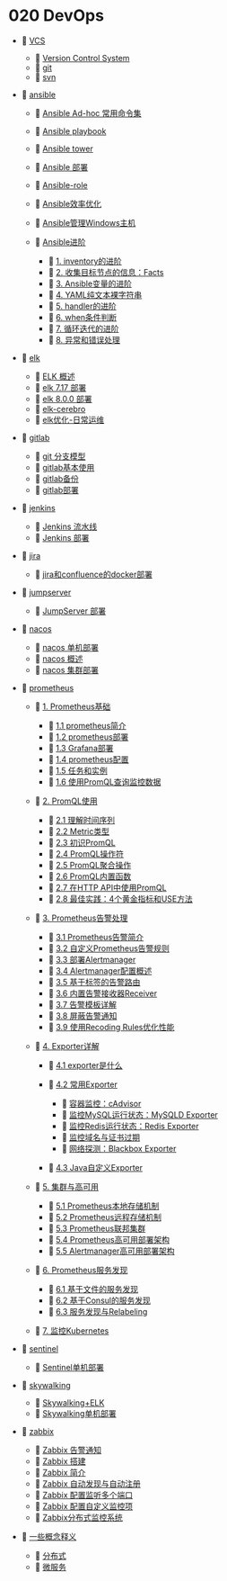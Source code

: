 # 020 DevOps

* 📑 [VCS](siyuan://blocks/20231110105237-rxl9wzo)

  * 📄 [Version Control System](siyuan://blocks/20240510171811-lut9j9d)
  * 📄 [git](siyuan://blocks/20231110105237-x78uhqu)
  * 📄 [svn](siyuan://blocks/20231110105237-3cwq49l)
* 📑 [ansible](siyuan://blocks/20231110105237-muwmeww)

  * 📄 [Ansible Ad-hoc 常用命令集](siyuan://blocks/20240729181117-m4hw4ij)
  * 📄 [Ansible playbook](siyuan://blocks/20231110105237-4387t74)
  * 📄 [Ansible tower](siyuan://blocks/20240303170126-6nakbdv)
  * 📄 [Ansible 部署](siyuan://blocks/20231110105237-ir8wneo)
  * 📄 [Ansible-role](siyuan://blocks/20231110105237-636g4om)
  * 📄 [Ansible效率优化](siyuan://blocks/20240730104023-4q2swqi)
  * 📄 [Ansible管理Windows主机](siyuan://blocks/20240731095938-c3nsguv)
  * 📑 [Ansible进阶](siyuan://blocks/20240730104856-qh68237)

    * 📄 [1. inventory的进阶](siyuan://blocks/20240730220158-0w3fp05)
    * 📄 [2. 收集目标节点的信息：Facts](siyuan://blocks/20240730220307-qerr0vx)
    * 📄 [3. Ansible变量的进阶](siyuan://blocks/20240730220357-0vh31qe)
    * 📄 [4. YAML纯文本裸字符串](siyuan://blocks/20240730220408-8p7a7a6)
    * 📄 [5. handler的进阶](siyuan://blocks/20240730220429-jtn9bz3)
    * 📄 [6. when条件判断](siyuan://blocks/20240730220453-sraj2tp)
    * 📄 [7. 循环迭代的进阶](siyuan://blocks/20240730220515-ufdjck8)
    * 📄 [8. 异常和错误处理](siyuan://blocks/20240731095147-yaxp0vt)
* 📑 [elk](siyuan://blocks/20231110105237-4b7ouf3)

  * 📄 [ELK 概述](siyuan://blocks/20231110105237-stz3a0r)
  * 📄 [elk 7.17 部署](siyuan://blocks/20231110105237-vgmdydx)
  * 📄 [elk 8.0.0 部署](siyuan://blocks/20231110105237-lbuh8ql)
  * 📄 [elk-cerebro](siyuan://blocks/20231110105237-mczrg7o)
  * 📄 [elk优化-日常运维](siyuan://blocks/20231110105237-ldthbxc)
* 📑 [gitlab](siyuan://blocks/20231110105237-pvnzxat)

  * 📄 [git 分支模型](siyuan://blocks/20231110105237-de3v78s)
  * 📄 [gitlab基本使用](siyuan://blocks/20231110105237-pt6h5xl)
  * 📄 [gitlab备份](siyuan://blocks/20231110105237-uet6iwz)
  * 📄 [gitlab部署](siyuan://blocks/20231110105237-cbz0ynn)
* 📑 [jenkins](siyuan://blocks/20231110105237-328haj8)

  * 📄 [Jenkins 流水线](siyuan://blocks/20231110105237-jzbujv8)
  * 📄 [Jenkins 部署](siyuan://blocks/20231110105237-5vjwl1u)
* 📑 [jira](siyuan://blocks/20240508143002-cogj8nl)

  * 📄 [jira和confluence的docker部署](siyuan://blocks/20240508144454-x52bnck)
* 📑 [jumpserver](siyuan://blocks/20231110105237-5qb923l)

  * 📄 [JumpServer 部署](siyuan://blocks/20231110105237-rp657mq)
* 📑 [nacos](siyuan://blocks/20231110105237-hbkray9)

  * 📄 [nacos 单机部署](siyuan://blocks/20231110105237-aspjd9u)
  * 📄 [nacos 概述](siyuan://blocks/20231110105237-0v7pqpb)
  * 📄 [nacos 集群部署](siyuan://blocks/20231110105237-1y89vd5)
* 📑 [prometheus](siyuan://blocks/20231110105237-r2bgujf)

  * 📑 [1. Prometheus基础](siyuan://blocks/20231110105237-njinktc)

    * 📄 [1.1 prometheus简介](siyuan://blocks/20231110105237-zo6qkpc)
    * 📄 [1.2 prometheus部署](siyuan://blocks/20231110105237-qcxar1z)
    * 📄 [1.3 Grafana部署](siyuan://blocks/20231110105237-grmshib)
    * 📄 [1.4 prometheus配置](siyuan://blocks/20231110105237-kfcq59r)
    * 📄 [1.5 任务和实例](siyuan://blocks/20231110105237-q86oczv)
    * 📄 [1.6 使用PromQL查询监控数据](siyuan://blocks/20231110105237-fobya6z)
  * 📑 [2. PromQL使用](siyuan://blocks/20231110105237-ztwrw3g)

    * 📄 [2.1 理解时间序列](siyuan://blocks/20231110105237-wlgrgzh)
    * 📄 [2.2 Metric类型](siyuan://blocks/20231110105237-4fei10l)
    * 📄 [2.3 初识PromQL](siyuan://blocks/20231110105237-pqxklne)
    * 📄 [2.4 PromQL操作符](siyuan://blocks/20231110105237-mkaw9f7)
    * 📄 [2.5 PromQL聚合操作](siyuan://blocks/20231110105237-qo8gkya)
    * 📄 [2.6 PromQL内置函数](siyuan://blocks/20231110105237-4mttkhi)
    * 📄 [2.7 在HTTP API中使用PromQL](siyuan://blocks/20231110105237-yn02tfo)
    * 📄 [2.8 最佳实践：4个黄金指标和USE方法](siyuan://blocks/20231110105237-4jaoj8y)
  * 📑 [3. Prometheus告警处理](siyuan://blocks/20231110105237-6emxebx)

    * 📄 [3.1 Prometheus告警简介](siyuan://blocks/20231110105237-lsmju0d)
    * 📄 [3.2 自定义Prometheus告警规则](siyuan://blocks/20231110105237-1y0kx9w)
    * 📄 [3.3 部署Alertmanager](siyuan://blocks/20231110105237-bcxdbtj)
    * 📄 [3.4 Alertmanager配置概述](siyuan://blocks/20231110105237-ltg6oiq)
    * 📄 [3.5 基于标签的告警路由](siyuan://blocks/20231110105237-nt46uvl)
    * 📄 [3.6 内置告警接收器Receiver](siyuan://blocks/20231110105237-0fsy847)
    * 📄 [3.7 告警模板详解](siyuan://blocks/20231110105237-49nhfix)
    * 📄 [3.8 屏蔽告警通知](siyuan://blocks/20231110105237-xdn7bkm)
    * 📄 [3.9 使用Recoding Rules优化性能](siyuan://blocks/20231110105237-hxq37ei)
  * 📑 [4. Exporter详解](siyuan://blocks/20231110105237-bwrguo3)

    * 📄 [4.1 exporter是什么](siyuan://blocks/20231110105237-g7m0ykz)
    * 📑 [4.2 常用Exporter](siyuan://blocks/20231110105237-9c2k1zo)

      * 📄 [容器监控：cAdvisor](siyuan://blocks/20231110105237-tt4oq7v)
      * 📄 [监控MySQL运行状态：MySQLD Exporter](siyuan://blocks/20231110105237-m1qw2br)
      * 📄 [监控Redis运行状态：Redis Exporter](siyuan://blocks/20231110105237-uepl7o6)
      * 📄 [监控域名与证书过期](siyuan://blocks/20231110105237-y3p3ksg)
      * 📄 [网络探测：Blackbox Exporter](siyuan://blocks/20231110105237-od063ts)
    * 📄 [4.3 Java自定义Exporter](siyuan://blocks/20231110105237-m8lwlh2)
  * 📑 [5. 集群与高可用](siyuan://blocks/20231110105237-fq7xik5)

    * 📄 [5.1 Prometheus本地存储机制](siyuan://blocks/20231110105237-0ao3fik)
    * 📄 [5.2 Prometheus远程存储机制](siyuan://blocks/20231110105237-z8as0qa)
    * 📄 [5.3 Prometheus联邦集群](siyuan://blocks/20231110105237-fwnprry)
    * 📄 [5.4 Prometheus高可用部署架构](siyuan://blocks/20231110105237-yhxmjd0)
    * 📄 [5.5 Alertmanager高可用部署架构](siyuan://blocks/20231110105237-xb7oi8s)
  * 📑 [6. Prometheus服务发现](siyuan://blocks/20231110105237-w3lmsh3)

    * 📄 [6.1 基于文件的服务发现](siyuan://blocks/20231110105237-gs3x2pe)
    * 📄 [6.2 基于Consul的服务发现](siyuan://blocks/20231110105237-ifj9i1g)
    * 📄 [6.3 服务发现与Relabeling](siyuan://blocks/20231110105237-t62yazm)
  * 📄 [7. 监控Kubernetes](siyuan://blocks/20231110105237-jfohuak)
* 📑 [sentinel](siyuan://blocks/20240508162532-gnxe14y)

  * 📄 [Sentinel单机部署](siyuan://blocks/20240508162544-unzjx5z)
* 📑 [skywalking](siyuan://blocks/20231110105237-zh0aumb)

  * 📄 [Skywalking+ELK](siyuan://blocks/20231110105237-fe7ld8z)
  * 📄 [Skywalking单机部署](siyuan://blocks/20240508161412-eax2bd4)
* 📑 [zabbix](siyuan://blocks/20231110105237-isddx8s)

  * 📄 [Zabbix 告警通知](siyuan://blocks/20231110105237-c6t9na7)
  * 📄 [Zabbix 搭建](siyuan://blocks/20231110105237-c8jls7h)
  * 📄 [Zabbix 简介](siyuan://blocks/20231110105237-vp8lmpw)
  * 📄 [Zabbix 自动发现与自动注册](siyuan://blocks/20231110105237-ukwl0e1)
  * 📄 [Zabbix 配置监听多个端口](siyuan://blocks/20231110105237-d34bzzd)
  * 📄 [Zabbix 配置自定义监控项](siyuan://blocks/20231110105237-j0baios)
  * 📄 [Zabbix分布式监控系统](siyuan://blocks/20231110105237-taf0gw1)
* 📑 [一些概念释义](siyuan://blocks/20240408214008-tiy6f39)

  * 📄 [分布式](siyuan://blocks/20240508140520-3s2hdp4)
  * 📄 [微服务](siyuan://blocks/20240408213945-a14hm7d)

　　‍
